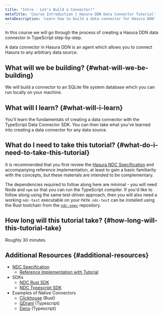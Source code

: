 ```yaml
---
title: "Intro - Let's Build a Connector!"
metaTitle: 'Course Introduction | Hasura DDN Data Connector Tutorial'
metaDescription: 'Learn how to build a data connector for Hasura DDN'
---
```


In this course we will go through the process of creating a Hasura DDN data connector in TypeScript step-by-step.

A data connector in Hasura DDN is an agent which allows you to connect Hasura to any arbitrary data source.

## What will we be building? {#what-will-we-be-building}

We will build a connector to an SQLite file system database which you can run locally on your machine. 

## What will I learn? {#what-will-i-learn}

You'll learn the fundamentals of creating a data connector with the TypeScript Data Connector SDK. You can then take 
what you've learned into creating a data connector for any data source. 

## What do I need to take this tutorial? {#what-do-i-need-to-take-this-tutorial}

It is recommended that you first review the [Hasura NDC Specification](http://hasura.github.io/ndc-spec/) and
accompanying reference implementation, at least to gain a basic familiarity with the concepts, but these materials are
intended to be complementary.

The dependencies required to follow along here are minimal - you will need Node and `npm` so that you can run the
TypeScript compiler. If you'd like to follow along using the same test-driven approach, then you will also need a
working `ndc-test` executable on your `PATH`. `ndc-test` can be installed using the Rust toolchain from the
[`ndc-spec`](https://github.com/hasura/ndc-spec) repository.

## How long will this tutorial take? {#how-long-will-this-tutorial-take}

Roughly 30 minutes.

## Additional Resources {#additional-resources}

- [NDC Specification](https://hasura.github.io/ndc-spec/specification/)
  - [Reference Implementation with Tutorial](https://github.com/hasura/ndc-spec/tree/main/ndc-reference/tests)
- SDKs
  - [NDC Rust SDK](https://github.com/hasura/ndc-hub)
  - [NDC Typescript SDK](https://github.com/hasura/ndc-sdk-typescript)
- Examples of Native Connectors
  - [Clickhouse](https://github.com/hasura/ndc-clickhouse) (Rust)
  - [QDrant](https://github.com/hasura/ndc-qdrant) (Typescript)
  - [Deno](https://github.com/hasura/ndc-typescript-deno) (Typescript)
